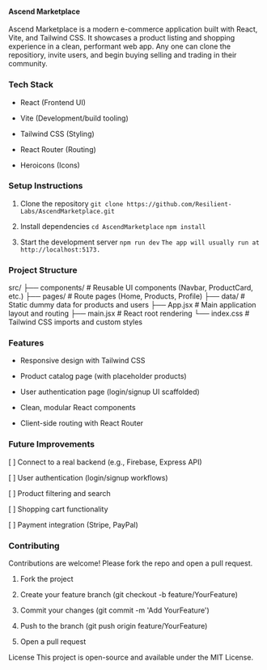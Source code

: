 #### Ascend Marketplace

Ascend Marketplace is a modern e-commerce application built with React, Vite, and Tailwind CSS. It showcases a product listing and shopping experience in a clean, performant web app. Any one can clone the repositiory, invite users, and begin buying selling and trading in their community. 

### Tech Stack

- React (Frontend UI)

- Vite (Development/build tooling)

- Tailwind CSS (Styling)

- React Router (Routing)

- Heroicons (Icons)

### Setup Instructions

1. Clone the repository
```git clone https://github.com/Resilient-Labs/AscendMarketplace.git```

2. Install dependencies 
```cd AscendMarketplace```
```npm install```


3. Start the development server
```npm run dev```
```The app will usually run at http://localhost:5173.```

### Project Structure

src/
  ├── components/   # Reusable UI components (Navbar, ProductCard, etc.)
  ├── pages/        # Route pages (Home, Products, Profile)
  ├── data/         # Static dummy data for products and users
  ├── App.jsx       # Main application layout and routing
  ├── main.jsx      # React root rendering
  └── index.css     # Tailwind CSS imports and custom styles

### Features

- Responsive design with Tailwind CSS

- Product catalog page (with placeholder products)

- User authentication page (login/signup UI scaffolded)

- Clean, modular React components

- Client-side routing with React Router

### Future Improvements

[ ] Connect to a real backend (e.g., Firebase, Express API)

[ ] User authentication (login/signup workflows)

[ ] Product filtering and search

[ ] Shopping cart functionality

[ ] Payment integration (Stripe, PayPal)

### Contributing

Contributions are welcome! Please fork the repo and open a pull request.

1. Fork the project

2. Create your feature branch (git checkout -b feature/YourFeature)

3. Commit your changes (git commit -m 'Add YourFeature')

4. Push to the branch (git push origin feature/YourFeature)

5. Open a pull request

License
This project is open-source and available under the MIT License.

